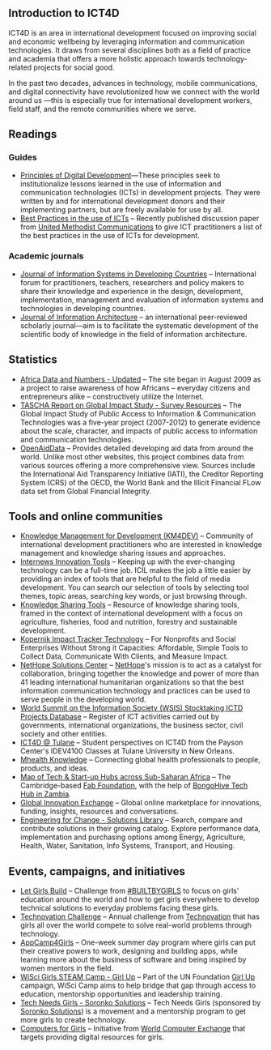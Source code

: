 

## Introduction to ICT4D

ICT4D is an area in international development focused on improving social and economic wellbeing by leveraging information and communication technologies. It draws from several disciplines both as a field of practice and academia that offers a more holistic approach towards technology-related projects for social good.

In the past two decades, advances in technology, mobile communications, and digital connectivity have revolutionized how we connect with the world around us —this is especially true for international development workers, field staff, and the remote communities where we serve.

##  Readings

### Guides

- [Principles of Digital Development](http://digitalprinciples.org/)—These principles seek to institutionalize lessons learned in the use of information and communication technologies (ICTs) in development projects. They were written by and for international development donors and their implementing partners, but are freely available for use by all.
- [Best Practices in the use of ICTs](http://ow.ly/uLrRM) – Recently published discussion paper from [United Methodist Communications](http://www.umcom.org/site/c.mrLZJ9PFKmG/b.2730433/k.BD83/Home.htm) to give ICT practitioners a list of the best practices in the use of ICTs for development.

### Academic journals

- [Journal of Information Systems in Developing Countries](http://www.ejisdc.org/ojs2/index.php/ejisdc) – International forum for practitioners, teachers, researchers and policy makers to share their knowledge and experience in the design, development, implementation, management and evaluation of information systems and technologies in developing countries.
- [Journal of Information Architecture](http://journalofia.org/) – an international peer-reviewed scholarly journal—aim is to facilitate the systematic development of the scientific body of knowledge in the field of information architecture.

## Statistics

- [Africa Data and Numbers - Updated](http://www.oafrica.com/data/) – The site began in August 2009 as a project to raise awareness of how Africans – everyday citizens and entrepreneurs alike – constructively utilize the Internet.
- [TASCHA Report on Global Impact Study - Survey Resources](http://www.globalimpactstudy.org/resources/resources-surveys/) – The Global Impact Study of Public Access to Information & Communication Technologies was a five-year project (2007-2012) to generate evidence about the scale, character, and impacts of public access to information and communication technologies.
- [OpenAidData](http://www.openaiddata.org/) – Provides detailed developing aid data from around the world. Unlike most other websites, this project combines data from various sources offering a more comprehensive view. Sources include the International Aid Transparency Initiative (IATI), the Creditor Reporting System (CRS) of the OECD, the World Bank and the Illicit Financial FLow data set from Global Financial Integrity.



## Tools and online communities

- [Knowledge Management for Development (KM4DEV)](http://www.km4dev.org/) – Community of international development practitioners who are interested in knowledge management and knowledge sharing issues and approaches.
- [Internews Innovation Tools](https://innovation.internews.org/tools) – Keeping up with the ever-changing technology can be a full-time job. ICIL makes the job a little easier by providing an index of tools that are helpful to the field of media development. You can search our selection of tools by selecting tool themes, topic areas, searching key words, or just browsing through.
- [Knowledge Sharing Tools](http://www.kstoolkit.org/) – Resource of knowledge sharing tools, framed in the context of international development with a focus on agriculture, fisheries, food and nutrition, forestry and sustainable development.
- [Kopernik Impact Tracker Technology](http://impacttrackertech.kopernik.info/) – For Nonprofits and Social Enterprises Without Strong it Capacities: Affordable, Simple Tools to Collect Data, Communicate With Clients, and Measure Impact.
- [NetHope Solutions Center](http://solutionscenter.nethope.org/) – [NetHope](http://nethope.org/)'s mission is to act as a catalyst for collaboration, bringing together the knowledge and power of more than 41 leading international humanitarian organizations so that the best information communication technology and practices can be used to serve people in the developing world.
- [World Summit on the Information Society (WSIS) Stocktaking ICTD Projects Database](http://groups.itu.int/Default.aspx?tabid=788&language=en-US) – Register of ICT activities carried out by governments, international organizations, the business sector, civil society and other entities.
- [ICT4D @ Tulane](https://tulaneict4d.wordpress.com/country-ict-resources/) – Student perspectives on ICT4D from the Payson Center's IDEV4100 Classes at Tulane University in New Orleans.
- [Mhealth Knowledge](http://mhealthknowledge.org/) – Connecting global health professionals to people, products, and ideas.
- [Map of Tech & Start-up Hubs across Sub-Saharan Africa](https://docs.google.com/spreadsheets/d/1DvXVB2ikFzUxi78lznojlZyDcR_Gn43i7m-Y3mkTrCQ/edit#gid=0) – The Cambridge-based [Fab Foundation](http://www.fabfoundation.org/), with the help of [BongoHive Tech Hub in Zambia](http://bongohive.co.zm/).
- [Global Innovation Exchange](http://www.globalinnovationexchange.com/) – Global online marketplace for innovations, funding, insights, resources and conversations.
- [Engineering for Change - Solutions Library](http://solutions.engineeringforchange.org/) – Search, compare and contribute solutions in their growing catalog. Explore performance data, implementation and purchasing options among Energy, Agriculture, Health, Water, Sanitation, Info Systems, Transport, and Housing.



## Events, campaigns, and initiatives

- [Let Girls Build](http://www.builtbygirls.com/letgirlsbuild/) – Challenge from [#BUILTBYGIRLS](http://www.builtbygirls.com/letgirlsbuild/) to focus on girls' education around the world and how to get girls everywhere to develop technical solutions to everyday problems facing these girls.
- [Technovation Challenge](http://www.technovationchallenge.org/) – Annual challenge from [Technovation](http://technovationchallenge.org/) that has girls all over the world compete to solve real-world problems through technology.
- [AppCamp4Girls](http://appcamp4girls.com/) – One-week summer day program where girls can put their creative powers to work, designing and building apps, while learning more about the business of software and being inspired by women mentors in the field.
- [WiSci Girls STEAM Camp - Girl Up](https://girlup.org/wisci/) – Part of the UN Foundation [Girl Up](https://girlup.org/) campaign, WiSci Camp aims to help bridge that gap through access to education, mentorship opportunities and leadership training.
- [Tech Needs Girls - Soronko Solutions](http://www.soronkosolutions.com/tng.html) – Tech Needs Girls (sponsored by [Soronko Solutions](http://www.soronkosolutions.com/)) is a movement and a mentorship program to get more girls to create technology.
- [Computers for Girls](http://www.worldcomputerexchange.org/computers-girls) – Initiative from [World Computer Exchange](http://www.worldcomputerexchange.org/) that targets providing digital resources for girls.


